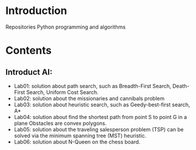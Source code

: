# Introduction
Repositories Python programming and algorithms
# Contents
## Introduct AI:
  * Lab01: solution about path search, such as Breadth-First Search, Death-First Search, Uniform Cost Search.
  * Lab02: solution about the missionaries and cannibals problem
  * Lab03: solution about heuristic search, such as Geedy-best-first search, A*
  * Lab04: solution about find the shortest path from point S to point G in a plane Obstacles are convex polygons.
  * Lab05: solution about the traveling salesperson problem (TSP) can be solved via the minimum spanning tree (MST) heuristic.
  * Lab06: solution about N-Queen on the chess board.
  
